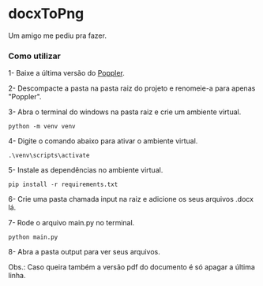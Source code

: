 # docxToPng
Um amigo me pediu pra fazer.

### Como utilizar
1- Baixe a última versão do [Poppler](https://blog.alivate.com.au/poppler-windows/).

2- Descompacte a pasta na pasta raiz do projeto e renomeie-a para apenas "Poppler".

3- Abra o terminal do windows na pasta raiz e crie um ambiente virtual.
```
python -m venv venv
```
4- Digite o comando abaixo para ativar o ambiente virtual.
```
.\venv\scripts\activate
```

5- Instale as dependências no ambiente virtual.
```
pip install -r requirements.txt
```

6- Crie uma pasta chamada input na raiz e adicione os seus arquivos .docx lá.

7- Rode o arquivo main.py no terminal.
```
python main.py
```
8- Abra a pasta output para ver seus arquivos.

Obs.: Caso queira também a versão pdf do documento é só apagar a última linha.
